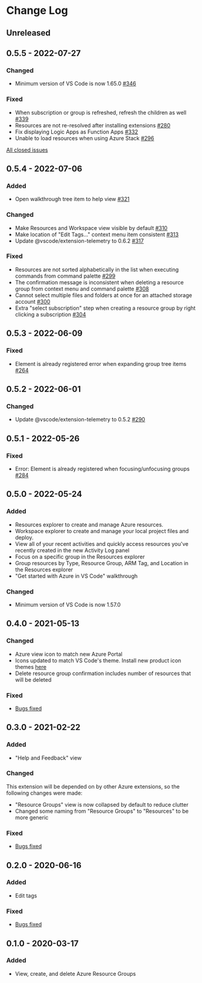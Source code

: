 # Change Log

## Unreleased

## 0.5.5 - 2022-07-27

### Changed
- Minimum version of VS Code is now 1.65.0 [#346](https://github.com/microsoft/vscode-azureresourcegroups/pull/346)

### Fixed
- When subscription or group is refreshed, refresh the children as well [#339](https://github.com/microsoft/vscode-azureresourcegroups/pull/339)
- Resources are not re-resolved after installing extensions [#280](https://github.com/microsoft/vscode-azureresourcegroups/issues/280)
- Fix displaying Logic Apps as Function Apps [#332](https://github.com/microsoft/vscode-azureresourcegroups/pull/332)
- Unable to load resources when using Azure Stack [#296](https://github.com/microsoft/vscode-azureresourcegroups/issues/296)

[All closed issues](https://github.com/microsoft/vscode-azureresourcegroups/milestone/15?closed=1)

## 0.5.4 - 2022-07-06

### Added
- Open walkthrough tree item to help view [#321](https://github.com/microsoft/vscode-azureresourcegroups/pull/321)

### Changed
- Make Resources and Workspace view visible by default [#310](https://github.com/microsoft/vscode-azureresourcegroups/pull/310)
- Make location of "Edit Tags..." context menu item consistent [#313](https://github.com/microsoft/vscode-azureresourcegroups/pull/313)
- Update @vscode/extension-telemetry to 0.6.2 [#317](https://github.com/microsoft/vscode-azureresourcegroups/pull/317)

### Fixed
- Resources are not sorted alphabetically in the list when executing commands from command palette [#299](https://github.com/microsoft/vscode-azureresourcegroups/issues/299)
- The confirmation message is inconsistent when deleting a resource group from context menu and command palette [#308](https://github.com/microsoft/vscode-azureresourcegroups/issues/308)
- Cannot select multiple files and folders at once for an attached storage account [#300](https://github.com/microsoft/vscode-azureresourcegroups/issues/300)
- Extra "select subscription" step when creating a resource group by right clicking a subscription [#304](https://github.com/microsoft/vscode-azureresourcegroups/issues/304)

## 0.5.3 - 2022-06-09

### Fixed
- Element is already registered error when expanding group tree items [#264](https://github.com/microsoft/vscode-azureresourcegroups/issues/264)

## 0.5.2 - 2022-06-01

### Changed
- Update @vscode/extension-telemetry to 0.5.2 [#290](https://github.com/microsoft/vscode-azureresourcegroups/pull/290)

## 0.5.1 - 2022-05-26

### Fixed
- Error: Element is already registered when focusing/unfocusing groups [#284](https://github.com/microsoft/vscode-azureresourcegroups/issues/284)

## 0.5.0 - 2022-05-24

### Added
- Resources explorer to create and manage Azure resources.
- Workspace explorer to create and manage your local project files and deploy.
- View all of your recent activities and quickly access resources you've recently created in the new Activity Log panel
- Focus on a specific group in the Resources explorer
- Group resources by Type, Resource Group, ARM Tag, and Location in the Resources explorer
- "Get started with Azure in VS Code" walkthrough

### Changed
- Minimum version of VS Code is now 1.57.0

## 0.4.0 - 2021-05-13

### Changed
- Azure view icon to match new Azure Portal
- Icons updated to match VS Code's theme. Install new product icon themes [here](https://marketplace.visualstudio.com/search?term=tag%3Aproduct-icon-theme&target=VSCode)
- Delete resource group confirmation includes number of resources that will be deleted

### Fixed
- [Bugs fixed](https://github.com/microsoft/vscode-azureresourcegroups/milestone/8?closed=1)


## 0.3.0 - 2021-02-22

### Added
- "Help and Feedback" view

### Changed
This extension will be depended on by other Azure extensions, so the following changes were made:
- "Resource Groups" view is now collapsed by default to reduce clutter
- Changed some naming from "Resource Groups" to "Resources" to be more generic

### Fixed
- [Bugs fixed](https://github.com/Microsoft/vscode-azureresourcegroups/issues?q=is%3Aissue+milestone%3A%220.3.0%22+is%3Aclosed)

## 0.2.0 - 2020-06-16

### Added
- Edit tags

### Fixed
- [Bugs fixed](https://github.com/Microsoft/vscode-azureresourcegroups/issues?q=is%3Aissue+milestone%3A%220.2.0%22+is%3Aclosed)

## 0.1.0 - 2020-03-17

### Added
- View, create, and delete Azure Resource Groups
